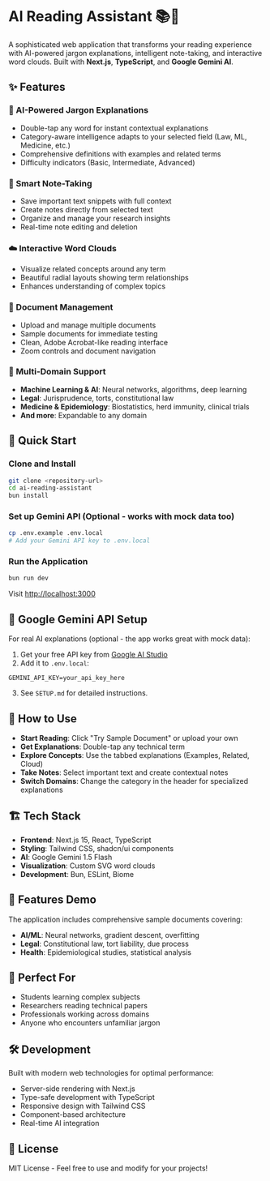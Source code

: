 # AI Reading Assistant 📚🤖

A sophisticated web application that transforms your reading experience with AI-powered jargon explanations, intelligent note-taking, and interactive word clouds. Built with **Next.js**, **TypeScript**, and **Google Gemini AI**.

## ✨ Features

### 🧠 AI-Powered Jargon Explanations
- Double-tap any word for instant contextual explanations
- Category-aware intelligence adapts to your selected field (Law, ML, Medicine, etc.)
- Comprehensive definitions with examples and related terms
- Difficulty indicators (Basic, Intermediate, Advanced)

### 📝 Smart Note-Taking
- Save important text snippets with full context
- Create notes directly from selected text
- Organize and manage your research insights
- Real-time note editing and deletion

### ☁️ Interactive Word Clouds
- Visualize related concepts around any term
- Beautiful radial layouts showing term relationships
- Enhances understanding of complex topics

### 📄 Document Management
- Upload and manage multiple documents
- Sample documents for immediate testing
- Clean, Adobe Acrobat-like reading interface
- Zoom controls and document navigation

### 🎯 Multi-Domain Support
- **Machine Learning & AI**: Neural networks, algorithms, deep learning
- **Legal**: Jurisprudence, torts, constitutional law
- **Medicine & Epidemiology**: Biostatistics, herd immunity, clinical trials
- **And more**: Expandable to any domain

## 🚀 Quick Start

### Clone and Install
```bash
git clone <repository-url>
cd ai-reading-assistant
bun install
```

### Set up Gemini API (Optional - works with mock data too)
```bash
cp .env.example .env.local
# Add your Gemini API key to .env.local
```

### Run the Application
```bash
bun run dev
```
Visit [http://localhost:3000](http://localhost:3000)

## 🔑 Google Gemini API Setup
For real AI explanations (optional - the app works great with mock data):

1. Get your free API key from [Google AI Studio](https://aistudio.google.com)
2. Add it to `.env.local`:
```
GEMINI_API_KEY=your_api_key_here
```
3. See `SETUP.md` for detailed instructions.

## 🎯 How to Use
- **Start Reading**: Click "Try Sample Document" or upload your own
- **Get Explanations**: Double-tap any technical term
- **Explore Concepts**: Use the tabbed explanations (Examples, Related, Cloud)
- **Take Notes**: Select important text and create contextual notes
- **Switch Domains**: Change the category in the header for specialized explanations

## 🏗️ Tech Stack
- **Frontend**: Next.js 15, React, TypeScript
- **Styling**: Tailwind CSS, shadcn/ui components
- **AI**: Google Gemini 1.5 Flash
- **Visualization**: Custom SVG word clouds
- **Development**: Bun, ESLint, Biome

## 📱 Features Demo
The application includes comprehensive sample documents covering:
- **AI/ML**: Neural networks, gradient descent, overfitting
- **Legal**: Constitutional law, tort liability, due process
- **Health**: Epidemiological studies, statistical analysis

## 🌟 Perfect For
- Students learning complex subjects
- Researchers reading technical papers
- Professionals working across domains
- Anyone who encounters unfamiliar jargon

## 🛠️ Development
Built with modern web technologies for optimal performance:
- Server-side rendering with Next.js
- Type-safe development with TypeScript
- Responsive design with Tailwind CSS
- Component-based architecture
- Real-time AI integration

## 📄 License
MIT License - Feel free to use and modify for your projects!
